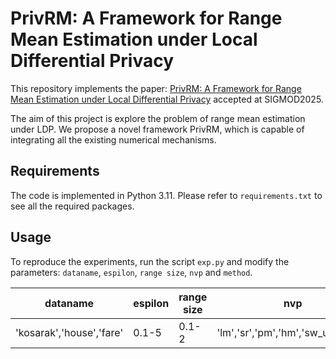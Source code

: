 # PrivRM: A Framework for Range Mean Estimation under Local Differential Privacy

This repository implements the paper: [PrivRM: A Framework for Range Mean Estimation under Local Differential Privacy](https://dl.acm.org/doi/abs/10.1145/3725414) accepted at SIGMOD2025.

The aim of this project is explore the problem of range mean estimation under LDP. We propose a novel framework PrivRM, which is capable of integrating all the existing numerical mechanisms. 


## Requirements

The code is implemented in Python 3.11. Please refer to `requirements.txt` to see all the required packages.

## Usage

To reproduce the experiments, run the script `exp.py` and modify the parameters: `dataname`, `espilon`, `range size`, `nvp` and `method`.

| dataname  | espilon | range size | nvp | method |
| ------ | ---- | ----- | -------- | ---------- |
| 'kosarak','house','fare'   | 0.1-5 | 0.1-2 | 'lm','sr','pm','hm','sw_unbiased'  | 'prirm_i','prirm_i_aa','prirm_*','prirm\_*_aa' |
